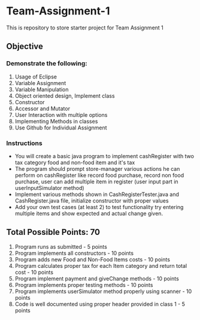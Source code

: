 # Team-Assignment-1
This is repository to store starter project for Team Assignment 1


## Objective
### Demonstrate the following:

1. Usage of Eclipse
2. Variable Assignment
3. Variable Manipulation
4. Object oriented design, Implement class
5. Constructor 
6. Accessor and Mutator
7. User Interaction with multiple options
8. Implementing Methods in classes
9. Use Github for Individual Assignment

### Instructions
* You will create a basic java program to implement cashRegister with two tax category food and non-food item and it's tax
* The program should prompt store-manager various actions he can perform on cashRegister like record food purchase, record non food purchase, user can add multiple item in register (user input part in userInputSimulator method)
* Implement various methods shown in CashRegisterTester.java and CashRegister.java file, initialize constructor with proper values
* Add your own test cases (at least 2) to test functionality try entering multiple items and show expected and actual change given.

 
## Total Possible Points: 70
 
1. Program runs as submitted - 5 points
2. Program implements all constructors - 10 points
3. Program adds new Food and Non-Food Items costs - 10 points
4. Program calculates proper tax for each Item category and return total cost - 10 points
5. Program implement payment and giveChange methods - 10 points
6. Program implements proper testing methods - 10 points
7. Program implements userSimulator method properly using scanner - 10 points
8. Code is well documented using proper header provided in class 1 - 5 points
